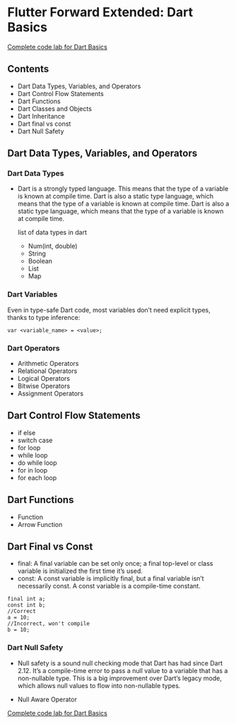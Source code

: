 # Flutter Forward Extended: Dart Basics

[Complete code lab for Dart Basics](https://dart.dev/samples#classes)

## Contents

- Dart Data Types, Variables, and Operators
- Dart Control Flow Statements
- Dart Functions
- Dart Classes and Objects
- Dart Inheritance
- Dart final vs const
- Dart Null Safety

## Dart Data Types, Variables, and Operators

### Dart Data Types

- Dart is a strongly typed language. This means that the type of a variable is known at compile time. Dart is also a static type language, which means that the type of a variable is known at compile time. Dart is also a static type language, which means that the type of a variable is known at compile time.
  
  list of data types in dart
  - Num(int, double)
  - String
  - Boolean
  - List
  - Map

### Dart Variables

Even in type-safe Dart code, most variables don’t need explicit types, thanks to type inference:

```
var <variable_name> = <value>;
```

### Dart Operators

- Arithmetic Operators
- Relational Operators
- Logical Operators
- Bitwise Operators
- Assignment Operators

## Dart Control Flow Statements
- if else
- switch case
- for loop
- while loop
- do while loop
- for in loop
- for each loop

## Dart Functions
- Function
- Arrow Function

## Dart Final vs Const
- final: A final variable can be set only once; a final top-level or class variable is initialized the first time it’s used.
- const: A const variable is implicitly final, but a final variable isn’t necessarily const. A const variable is a compile-time constant.
```
final int a;
const int b;
//Correct 
a = 10;
//Incorrect, won't compile
b = 10;

```
### Dart Null Safety

- Null safety is a sound null checking mode that Dart has had since Dart 2.12. It’s a compile-time error to pass a null value to a variable that has a non-nullable type. This is a big improvement over Dart’s legacy mode, which allows null values to flow into non-nullable types.

- Null Aware Operator

[Complete code lab for Dart Basics](https://dart.dev/samples#classes)